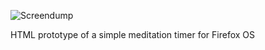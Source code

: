 ![Screendump](https://raw.github.com/henriknorberg/simpletimer/master/screendump.png)

HTML prototype of a simple meditation timer for Firefox OS
